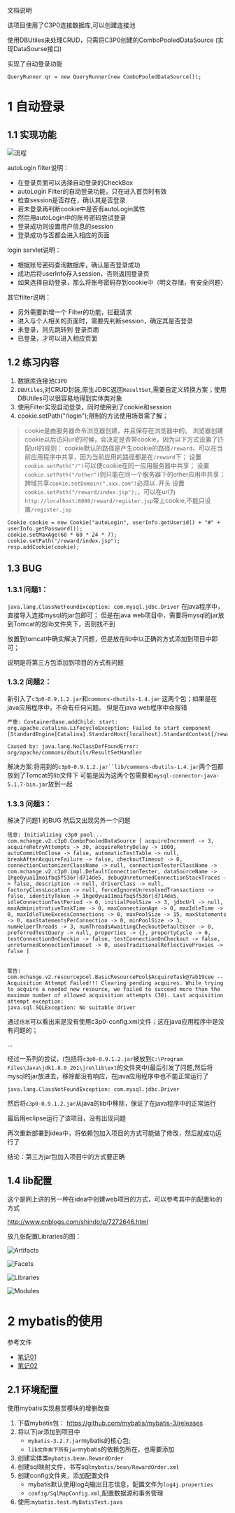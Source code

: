 文档说明

该项目使用了C3P0连接数据库,可以创建连接池

使用DBUtiles来处理CRUD，只需将C3P0创建的ComboPooledDataSource (实现DataSourse接口)

实现了自动登录功能

```
QueryRunner qr = new QueryRunner(new ComboPooledDataSource());
```


# 1 自动登录

## 1.1 实现功能


 ![流程](img/流程.jpg)
 
 autoLogin filter说明：
 
- 在登录页面可以选择自动登录的CheckBox
- autoLogin Filter的自动登录功能，只在进入首页时有效
- 检查session是否存在，确认其是否登录
- 若未登录再判断cookie中是否有autoLogin属性
- 然后用autoLogin中的账号密码尝试登录
- 登录成功则设置用户信息的session
- 登录成功与否都会进入相应的页面

login servlet说明：

- 根据账号密码查询数据库，确认是否登录成功
- 成功后将userInfo存入session，否则返回登录页
- 如果选择自动登录，那么将账号密码存到cookie中（明文存储，有安全问题）


其它filter说明：
- 另外需要新增一个 Filter的功能，拦截请求
- 进入与个人相关的页面时，需要先判断session，确定其是否登录
- 未登录，则先跳转到 登录页面
- 已登录，才可以进入相应页面
 
## 1.2 练习内容

1. 数据库连接池`C3P0`
2. `DBUtiles`,对CRUD封装,原生JDBC返回`ResultSet`,需要自定义转换方案；使用DBUtiles可以很容易地得到实体类对象
3. 使用Filter实现自动登录，同时使用到了cookie和session
4. cookie.setPath("/login");限制的方法使用场景需了解；

>cookie是由服务器命令浏览器创建，并且保存在浏览器中的。
浏览器创建cookie以后访问url的时候，会决定是否带cookie，因为以下方式设置了匹配url的规则：
cookie默认的路径是产生cookie的路径`/reward`，可以在当前应用程序中共享，因为当前应用的路径都是在`/reward`下；
设置`cookie.setPath("/")`可以使cookie在同一应用服务器中共享；
设置`cookie.setPath("/other")`则只能在同一个服务器下的other应用中共享；
跨域共享`cookie.setDomain(".xxx.com")`必须以`.`开头
设置`cookie.setPath("/reward/index.jsp");`，可以在url为`http://localhost:8080/reward/register.jsp`带上cookie,不能只设置`/register.jsp`

```
Cookie cookie = new Cookie("autoLogin", userInfo.getUserid() + "#" + userInfo.getPassword());
cookie.setMaxAge(60 * 60 * 24 * 7);
cookie.setPath("/reward/index.jsp");
resp.addCookie(cookie);
```


## 1.3 BUG

### 1.3.1 问题1：

`java.lang.ClassNotFoundException: com.mysql.jdbc.Driver`
 在java程序中，直接导入连接mysql的jar包即可； 但是在java web项目中，需要将mysql的jar放到Tomcat的包lib文件夹下，否则找不到
 
 放置到tomcat中确实解决了问题，但是放在lib中以正确的方式添加到项目中即可；
 
 说明是将第三方包添加到项目的方式有问题


### 1.3.2 问题2：

新引入了`c3p0-0.9.1.2.jar`和`commons-dbutils-1.4.jar`
这两个包；如果是在java应用程序中，不会有任何问题。
但是在java web程序中会报错



```
严重: ContainerBase.addChild: start: 
org.apache.catalina.LifecycleException: Failed to start component [StandardEngine[Catalina].StandardHost[localhost].StandardContext[/reward]]

Caused by: java.lang.NoClassDefFoundError: org/apache/commons/dbutils/ResultSetHandler

```

解决方案:将用到的`c3p0-0.9.1.2.jar``lib/commons-dbutils-1.4.jar`两个包都放到了Tomcat的lib文件下
可能是因为这两个包需要和`mysql-connector-java-5.1.7-bin.jar`放到一起

### 1.3.3 问题3：
 解决了问题1 的BUG 然后又出现另外一个问题
```
信息: Initializing c3p0 pool... com.mchange.v2.c3p0.ComboPooledDataSource [ acquireIncrement -> 3, acquireRetryAttempts -> 30, acquireRetryDelay -> 1000, autoCommitOnClose -> false, automaticTestTable -> null, breakAfterAcquireFailure -> false, checkoutTimeout -> 0, connectionCustomizerClassName -> null, connectionTesterClassName -> com.mchange.v2.c3p0.impl.DefaultConnectionTester, dataSourceName -> 1hge0yua11moifbq5f536r|d714de5, debugUnreturnedConnectionStackTraces -> false, description -> null, driverClass -> null, factoryClassLocation -> null, forceIgnoreUnresolvedTransactions -> false, identityToken -> 1hge0yua11moifbq5f536r|d714de5, idleConnectionTestPeriod -> 0, initialPoolSize -> 3, jdbcUrl -> null, maxAdministrativeTaskTime -> 0, maxConnectionAge -> 0, maxIdleTime -> 0, maxIdleTimeExcessConnections -> 0, maxPoolSize -> 15, maxStatements -> 0, maxStatementsPerConnection -> 0, minPoolSize -> 3, numHelperThreads -> 3, numThreadsAwaitingCheckoutDefaultUser -> 0, preferredTestQuery -> null, properties -> {}, propertyCycle -> 0, testConnectionOnCheckin -> false, testConnectionOnCheckout -> false, unreturnedConnectionTimeout -> 0, usesTraditionalReflectiveProxies -> false ]


警告: com.mchange.v2.resourcepool.BasicResourcePool$AcquireTask@7ab19cee -- Acquisition Attempt Failed!!! Clearing pending acquires. While trying to acquire a needed new resource, we failed to succeed more than the maximum number of allowed acquisition attempts (30). Last acquisition attempt exception: 
java.sql.SQLException: No suitable driver
```

通过`信息`可以看出来是没有使用c3p0-config.xml文件；这在java应用程序中是没有问题的；

...

经过一系列的尝试，(包括将`c3p0-0.9.1.2.jar`被放到`C:\Program Files\Java\jdk1.8.0_201\jre\lib\ext`的文件夹中)最后引发了问题,然后将mysql的jar放进去，移除都没有响应，在java应用程序中也不能正常运行了

```
java.lang.ClassNotFoundException: com.mysql.jdbc.Driver
```

然后将`c3p0-0.9.1.2.jar`从java的lib中移除，保证了在java程序中的正常运行

最后用eclipse运行了该项目，没有出现问题

再次重新部署到idea中，将依赖包加入项目的方式可能做了修改，然后就成功运行了

结论：第三方jar包加入项目中的方式要正确
 
## 1.4 lib配置
 
 这个是网上讲的另一种在idea中创建web项目的方式，可以参考其中的配置lib的方式
 
 http://www.cnblogs.com/shindo/p/7272646.html
 
 放几张配置Libraries的图：
 
 ![Artifacts](img/Artifacts.png)
 
 ![Facets](img/Facets.png)
 
 ![Libraries](img/Libraries.png)
 
 ![Modules](img/Modules.png)

# 2 mybatis的使用

参考文件
- [笔记01](resource/mybatis/Mybatis_day01笔记.docx)
- [笔记02](resource/mybatis/Mybatis_day02笔记.docx)

## 2.1 环境配置 

 使用mybatis实现悬赏模块的增删改查

1. 下载mybatis包：
 https://github.com/mybatis/mybatis-3/releases
2. 将以下jar添加到项目中
    - `mybatis-3.2.7.jar`mybatis的核心包;
    - `lib文件夹下所有jar`mybatis的依赖包所在，也需要添加
3. 创建实体类`mybatis.bean.RewardOrder`
4. 创建sql映射文件，书写sql:`mybatis/bean/RewardOrder.xml`
5. 创建config文件夹，添加配置文件
    - mybatis默认使用log4j输出日志信息，配置文件为`log4j.properties`
    - `config/SqlMapConfig.xml`,配置数据源和事务管理
6. 使用:`mybatis.test.MyBatisTest.java`



